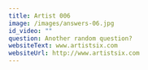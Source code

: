 ```yaml
---
title: Artist 006
image: /images/answers-06.jpg
id_video: ""
question: Another random question?
websiteText: www.artistsix.com
websiteUrl: http://www.artistsix.com
---
```

